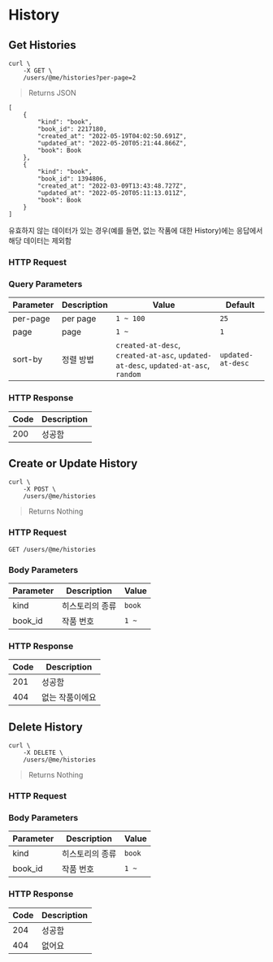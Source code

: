 # History

## Get Histories

```shell
curl \
    -X GET \
    /users/@me/histories?per-page=2
```

> Returns JSON

```jsonc
[
    {
        "kind": "book",
        "book_id": 2217180,
        "created_at": "2022-05-19T04:02:50.691Z",
        "updated_at": "2022-05-20T05:21:44.866Z",
        "book": Book
    },
    {
        "kind": "book",
        "book_id": 1394806,
        "created_at": "2022-03-09T13:43:48.727Z",
        "updated_at": "2022-05-20T05:11:13.011Z",
        "book": Book
    }
]
```

유효하지 않는 데이터가 있는 경우(예를 들면, 없는 작품에 대한 History)에는 응답에서 해당 데이터는 제외함

### HTTP Request

### Query Parameters

Parameter | Description | Value | Default
--------- | ----------- | ----- | ------
per-page | per page | `1 ~ 100` | `25`
page | page | `1 ~` | `1`
sort-by | 정렬 방법 | `created-at-desc`, `created-at-asc`, `updated-at-desc`, `updated-at-asc`, `random` | `updated-at-desc`

### HTTP Response

Code | Description
---- | ----------
200 | 성공함

## Create or Update History

```shell
curl \
    -X POST \
    /users/@me/histories
```

> Returns Nothing

### HTTP Request

`GET /users/@me/histories`

### Body Parameters

Parameter | Description | Value
--------- | ----------- | -----
kind | 히스토리의 종류 | `book`
book_id | 작품 번호 | `1 ~`

### HTTP Response

Code | Description
---- | ----------
201 | 성공함
404 | 없는 작품이에요

## Delete History

```shell
curl \
    -X DELETE \
    /users/@me/histories
```

> Returns Nothing

### HTTP Request

### Body Parameters

Parameter | Description | Value
--------- | ----------- | ----
kind | 히스토리의 종류 | `book`
book_id | 작품 번호 | `1 ~`

### HTTP Response

Code | Description
---- | ---------
204 | 성공함
404 | 없어요
